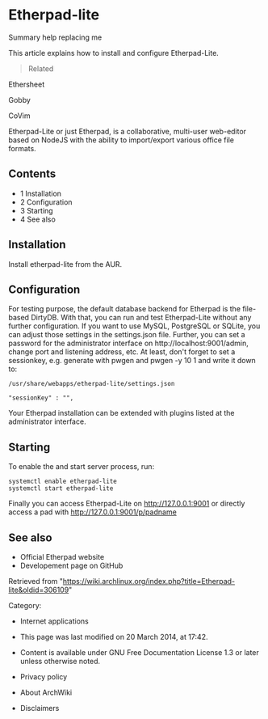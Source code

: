 Etherpad-lite
=============

Summary help replacing me

This article explains how to install and configure Etherpad-Lite.

> Related

Ethersheet

Gobby

CoVim

Etherpad-Lite or just Etherpad, is a collaborative, multi-user
web-editor based on NodeJS with the ability to import/export various
office file formats.

Contents
--------

-   1 Installation
-   2 Configuration
-   3 Starting
-   4 See also

Installation
------------

Install etherpad-lite from the AUR.

Configuration
-------------

For testing purpose, the default database backend for Etherpad is the
file-based DirtyDB. With that, you can run and test Etherpad-Lite
without any further configuration. If you want to use MySQL, PostgreSQL
or SQLite, you can adjust those settings in the settings.json file.
Further, you can set a password for the administrator interface on
http://localhost:9001/admin, change port and listening address, etc. At
least, don't forget to set a sessionkey, e.g. generate with pwgen and
pwgen -y 10 1 and write it down to:

    /usr/share/webapps/etherpad-lite/settings.json

    "sessionKey" : "",

Your Etherpad installation can be extended with plugins listed at the
administrator interface.

Starting
--------

To enable the and start server process, run:

    systemctl enable etherpad-lite
    systemctl start etherpad-lite

Finally you can access Etherpad-Lite on http://127.0.0.1:9001 or
directly access a pad with http://127.0.0.1:9001/p/padname

See also
--------

-   Official Etherpad website
-   Developement page on GitHub

Retrieved from
"https://wiki.archlinux.org/index.php?title=Etherpad-lite&oldid=306109"

Category:

-   Internet applications

-   This page was last modified on 20 March 2014, at 17:42.
-   Content is available under GNU Free Documentation License 1.3 or
    later unless otherwise noted.
-   Privacy policy
-   About ArchWiki
-   Disclaimers

